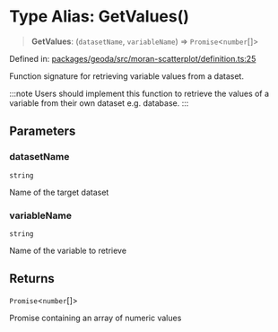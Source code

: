 # Type Alias: GetValues()

> **GetValues**: (`datasetName`, `variableName`) => `Promise`\<`number`[]\>

Defined in: [packages/geoda/src/moran-scatterplot/definition.ts:25](https://github.com/GeoDaCenter/openassistant/blob/7dec66552ed2da789768e26aca21ecb2918b5d3b/packages/geoda/src/moran-scatterplot/definition.ts#L25)

Function signature for retrieving variable values from a dataset.

:::note
Users should implement this function to retrieve the values of a variable from their own dataset e.g. database.
:::

## Parameters

### datasetName

`string`

Name of the target dataset

### variableName

`string`

Name of the variable to retrieve

## Returns

`Promise`\<`number`[]\>

Promise containing an array of numeric values
